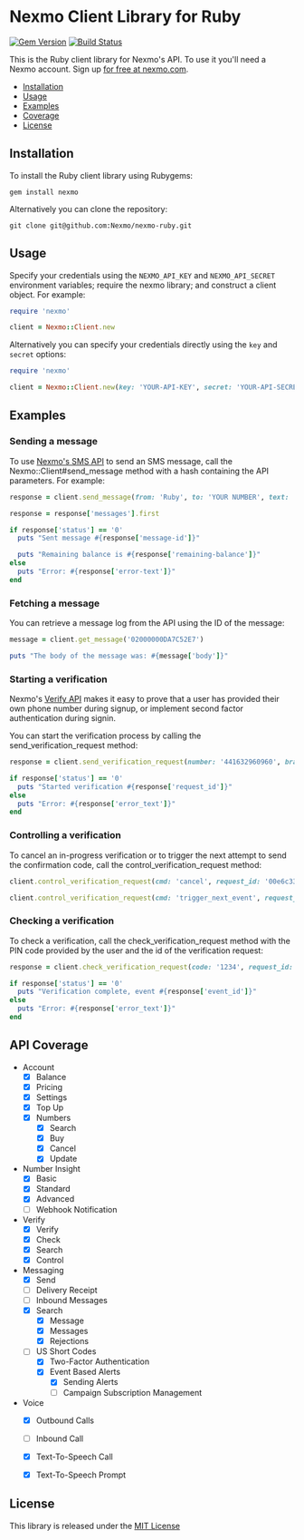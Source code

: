 Nexmo Client Library for Ruby
=============================

[![Gem Version](https://badge.fury.io/rb/nexmo.svg)](https://badge.fury.io/rb/nexmo) [![Build Status](https://api.travis-ci.org/Nexmo/nexmo-ruby.svg?branch=master)](https://travis-ci.org/Nexmo/nexmo-ruby)

This is the Ruby client library for Nexmo's API. To use it you'll
need a Nexmo account. Sign up [for free at nexmo.com][signup].

* [Installation](#installation)
* [Usage](#usage)
* [Examples](#examples)
* [Coverage](#api-coverage)
* [License](#license)


Installation
------------

To install the Ruby client library using Rubygems:

    gem install nexmo

Alternatively you can clone the repository:

    git clone git@github.com:Nexmo/nexmo-ruby.git


Usage
-----

Specify your credentials using the `NEXMO_API_KEY` and `NEXMO_API_SECRET`
environment variables; require the nexmo library; and construct a client object.
For example:

```ruby
require 'nexmo'

client = Nexmo::Client.new
```

Alternatively you can specify your credentials directly using the `key`
and `secret` options:

```ruby
require 'nexmo'

client = Nexmo::Client.new(key: 'YOUR-API-KEY', secret: 'YOUR-API-SECRET')
```


Examples
--------

### Sending a message

To use [Nexmo's SMS API][doc_sms] to send an SMS message, call the Nexmo::Client#send_message
method with a hash containing the API parameters. For example:

```ruby
response = client.send_message(from: 'Ruby', to: 'YOUR NUMBER', text: 'Hello world')

response = response['messages'].first

if response['status'] == '0'
  puts "Sent message #{response['message-id']}"

  puts "Remaining balance is #{response['remaining-balance']}"
else
  puts "Error: #{response['error-text']}"
end
```

### Fetching a message

You can retrieve a message log from the API using the ID of the message:

```ruby
message = client.get_message('02000000DA7C52E7')

puts "The body of the message was: #{message['body']}"
```

### Starting a verification

Nexmo's [Verify API][doc_verify] makes it easy to prove that a user has provided their
own phone number during signup, or implement second factor authentication during signin.

You can start the verification process by calling the send_verification_request method:

```ruby
response = client.send_verification_request(number: '441632960960', brand: 'MyApp')

if response['status'] == '0'
  puts "Started verification #{response['request_id']}"
else
  puts "Error: #{response['error_text']}"
end
```

### Controlling a verification

To cancel an in-progress verification or to trigger the next attempt to
send the confirmation code, call the control_verification_request method:

```ruby
client.control_verification_request(cmd: 'cancel', request_id: '00e6c3377e5348cdaf567e1417c707a5')

client.control_verification_request(cmd: 'trigger_next_event', request_id: '00e6c3377e5348cdaf567e1417c707a5')
```

### Checking a verification

To check a verification, call the check_verification_request method with
the PIN code provided by the user and the id of the verification request:

```ruby
response = client.check_verification_request(code: '1234', request_id: '00e6c3377e5348cdaf567e1417c707a5')

if response['status'] == '0'
  puts "Verification complete, event #{response['event_id']}"
else
  puts "Error: #{response['error_text']}"
end
```


API Coverage
------------

* Account
    * [X] Balance
    * [X] Pricing
    * [X] Settings
    * [X] Top Up
    * [X] Numbers
        * [X] Search
        * [X] Buy
        * [X] Cancel
        * [X] Update
* Number Insight
    * [X] Basic
    * [X] Standard
    * [X] Advanced
    * [ ] Webhook Notification
* Verify
    * [X] Verify
    * [X] Check
    * [X] Search
    * [X] Control
* Messaging 
    * [X] Send
    * [ ] Delivery Receipt
    * [ ] Inbound Messages
    * [X] Search
        * [X] Message
        * [X] Messages
        * [X] Rejections
    * [ ] US Short Codes
        * [X] Two-Factor Authentication
        * [X] Event Based Alerts
            * [X] Sending Alerts
            * [ ] Campaign Subscription Management
* Voice
    * [X] Outbound Calls
    * [ ] Inbound Call
    * [X] Text-To-Speech Call
    * [X] Text-To-Speech Prompt


License
-------

This library is released under the [MIT License][license]

[signup]: https://dashboard.nexmo.com/sign-up?utm_source=DEV_REL&utm_medium=github&utm_campaign=ruby-client-library
[doc_sms]: https://docs.nexmo.com/messaging/sms-api?utm_source=DEV_REL&utm_medium=github&utm_campaign=ruby-client-library
[doc_verify]: https://docs.nexmo.com/verify/api-reference?utm_source=DEV_REL&utm_medium=github&utm_campaign=ruby-client-library
[license]: LICENSE.txt
